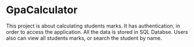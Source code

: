# GpaCalculator

This project is about calculating students marks. It has authentication, in order to access the application. All the data is stored in 
SQL Databse. Users also can view all students marks, or search the student by name.
